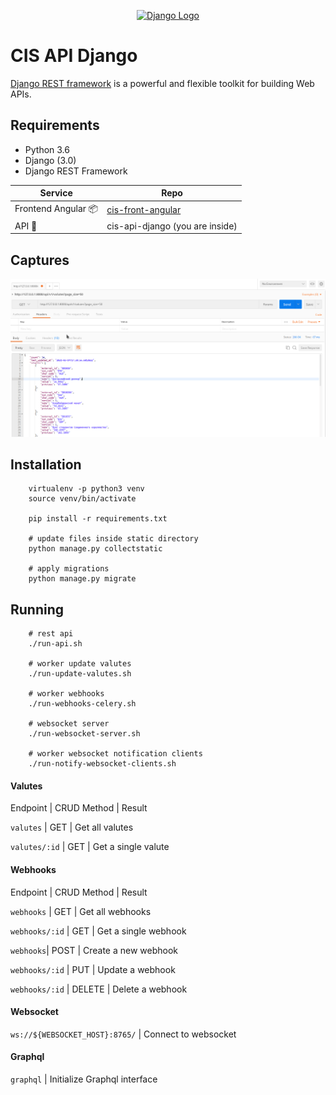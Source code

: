<p align="center">
  <a href="https://www.djangoproject.com/" target="blank"><img src="https://www.django-rest-framework.org/img/logo.png" width="320" alt="Django Logo" /></a>
</p>

# CIS API Django
[Django REST framework](http://www.django-rest-framework.org/) is a powerful and flexible toolkit for building Web APIs.

## Requirements
- Python 3.6
- Django (3.0)
- Django REST Framework


| Service | Repo |
| --- | --- |
| Frontend Angular 📦 | [cis-front-angular](https://github.com/dguard/cis-front-angular) |
| API 🐍| cis-api-django (you are inside) |



## Captures
<p align="center">
  <img src="/captures/postman-api-v1.png" alt="screenshot" />
</p>


## Installation
```
    virtualenv -p python3 venv
    source venv/bin/activate

    pip install -r requirements.txt

    # update files inside static directory
    python manage.py collectstatic

    # apply migrations
    python manage.py migrate
```

## Running
```
    # rest api
    ./run-api.sh

    # worker update valutes
    ./run-update-valutes.sh

    # worker webhooks
    ./run-webhooks-celery.sh

    # websocket server
    ./run-websocket-server.sh

    # worker websocket notification clients
    ./run-notify-websocket-clients.sh
```


#### Valutes

Endpoint | CRUD Method | Result

`valutes` | GET | Get all valutes

`valutes/:id` | GET | Get a single valute


#### Webhooks

Endpoint | CRUD Method | Result

`webhooks` | GET | Get all webhooks

`webhooks/:id` | GET | Get a single webhook

`webhooks`| POST | Create a new webhook

`webhooks/:id` | PUT | Update a webhook

`webhooks/:id` | DELETE | Delete a webhook

#### Websocket
`ws://${WEBSOCKET_HOST}:8765/` | Connect to websocket


#### Graphql
`graphql` | Initialize Graphql interface

